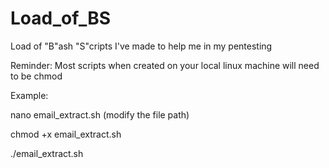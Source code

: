# Load_of_BS
Load of "B"ash "S"cripts I've made to help me in my pentesting 

Reminder: Most scripts when created on your local linux machine will need to be chmod

Example:

nano email_extract.sh (modify the file path)

chmod +x email_extract.sh

./email_extract.sh

